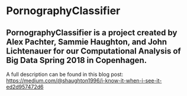 # PornographyClassifier




## PornographyClassifier is a project created by Alex Pachter, Sammie Haughton, and John Lichtenauer for our Computational Analysis of Big Data Spring 2018 in Copenhagen. 

A full description can be found in this blog post: https://medium.com/@shaughton1996/i-know-it-when-i-see-it-ed2d957472d6
